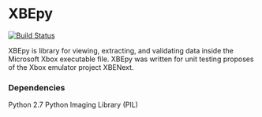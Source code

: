 XBEpy
=====

[![Build Status](https://travis-ci.org/LoveMHz/XBEpy.svg)](https://travis-ci.org/LoveMHz/XBEpy)

XBEpy is library for viewing, extracting, and validating data inside the Microsoft Xbox executable file. XBEpy was written for unit testing proposes of the Xbox emulator project XBENext.

### Dependencies
Python 2.7
Python Imaging Library (PIL)